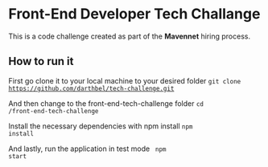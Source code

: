 # Front-End Developer Tech Challange

This is a code challenge created as part of the **Mavennet** hiring process.

## How to run it

First go clone it to your local machine to your desired folder
<code>git clone https://github.com/darthbel/tech-challenge.git</code>

And then change to the front-end-tech-challenge folder
<code>cd /front-end-tech-challenge</code>

Install the necessary dependencies with npm install
<code>npm install</code>

And lastly, run the application in test mode
<code> npm start</code>
